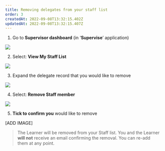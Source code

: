 ```yaml
---
title: Removing delegates from your staff list
order: 3
createdAt: 2022-09-08T13:32:15.402Z
updatedAt: 2022-09-08T13:32:15.407Z
---
```

1. Go to **Supervisor dashboard** (in ‘**Supervise**’ application) ​

![](/img/em-3-11-Removing.jpg)

2. Select: **View My Staff List​**

![](/img/em-3-12-Removing.jpg)

3. Expand the delegate record that you would like to remove​

![](/img/em-3-13-Removing.jpg)

4. Select: **Remove Staff member​**

![](/img/em-3-14-Removing.jpg)

5. **Tick to confirm you** would like to remove

\[ADD IMAGE]



> The Learner will be removed from your Staff list. You and the Learner **will not** receive an email confirming the removal.​ You can re-add them at any point.
